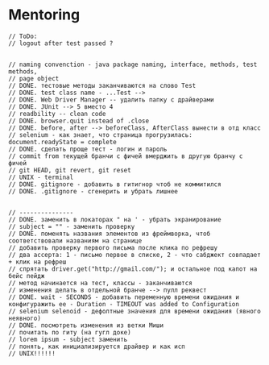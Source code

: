 # Mentoring

    // ToDo:
    // logout after test passed ?


    // naming convenction - java package naming, interface, methods, test methods,
    // page object
    // DONE. тестовые методы заканчиваются на слово Test
    // DONE. test class name - ...Test -->
    // DONE. Web Driver Manager -- удалить папку с драйверами
    // DONE. JUnit --> 5 вместо 4
    // readbility -- clean code
    // DONE. browser.quit instead of .close
    // DONE. before, after --> beforeClass, AfterClass вынести в отд класс
    // selenium - как знает, что страница прогрузилась: document.readyState = complete
    // DONE. сделать проще тест - логин и пароль
    // commit from текущей бранчи с фичей вмерджить в другую бранчу с фичей
    // git HEAD, git revert, git reset
    // UNIX - terminal
    // DONE. gitignore - добавить в гитигнор чтоб не коммитился
    // DONE. .gitignore - сгенерить и убрать лишнее


    // ---------------
    // DONE. заменить в локаторах " на ' - убрать экранирование
    // subject = "" - заменить проверку
    // DONE. поменять названия элементов из фреймворка, чтоб соответствовали названиям на странице
    // добавить проверку первого письма после клика по рефрешу
    // два ассерта: 1 - письмо первое в списке, 2 - что сабджект совпадает + клик на рефреш
    // спрятать driver.get("http://gmail.com/"); и остальное под капот на бейс пейдж
    // метод начинается на тест, классы - заканчиваются
    // изменения делать в отдельной бранче --> пулл реквест
    // DONE. wait - SECONDS - добавить переменную времени ожидания и конфигуражить ее - Duration - TIMEOUT was added to Configuration
    // selenium selenoid - дефолтные значения для времени ожидания (явного неявного)
    // DONE. посмотреть изменения из ветки Миши
    // почитать по гиту (на гугл доке)
    // lorem ipsum - subject заменить
    // понять, как инициализируется драйвер и как исп
    // UNIX!!!!!!
